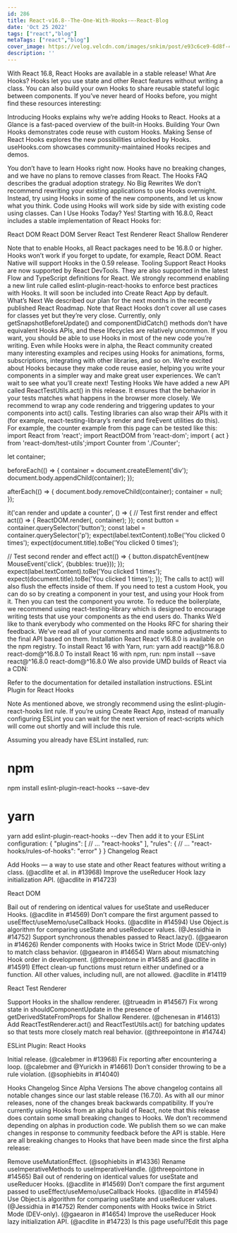```yaml
---
id: 286
title: React-v16.8--The-One-With-Hooks-–-React-Blog
date: 'Oct 25 2022'
tags: ["react","blog"]
metaTags: ["react","blog"]
cover_image: https://velog.velcdn.com/images/snkim/post/e93c6ce9-6d8f-4957-8e4f-30ab8330e217/reactJS.png
description: ''
---
```


With React 16.8, React Hooks are available in a stable release!
What Are Hooks? 
Hooks let you use state and other React features without writing a class. You can also build your own Hooks to share reusable stateful logic between components.
If you’ve never heard of Hooks before, you might find these resources interesting:

Introducing Hooks explains why we’re adding Hooks to React.
Hooks at a Glance is a fast-paced overview of the built-in Hooks.
Building Your Own Hooks demonstrates code reuse with custom Hooks.
Making Sense of React Hooks explores the new possibilities unlocked by Hooks.
useHooks.com showcases community-maintained Hooks recipes and demos.

You don’t have to learn Hooks right now. Hooks have no breaking changes, and we have no plans to remove classes from React. The Hooks FAQ describes the gradual adoption strategy.
No Big Rewrites 
We don’t recommend rewriting your existing applications to use Hooks overnight. Instead, try using Hooks in some of the new components, and let us know what you think. Code using Hooks will work side by side with existing code using classes.
Can I Use Hooks Today? 
Yes! Starting with 16.8.0, React includes a stable implementation of React Hooks for:

React DOM
React DOM Server
React Test Renderer
React Shallow Renderer

Note that to enable Hooks, all React packages need to be 16.8.0 or higher. Hooks won’t work if you forget to update, for example, React DOM.
React Native will support Hooks in the 0.59 release.
Tooling Support 
React Hooks are now supported by React DevTools. They are also supported in the latest Flow and TypeScript definitions for React. We strongly recommend enabling a new lint rule called eslint-plugin-react-hooks to enforce best practices with Hooks. It will soon be included into Create React App by default.
What’s Next 
We described our plan for the next months in the recently published React Roadmap.
Note that React Hooks don’t cover all use cases for classes yet but they’re very close. Currently, only getSnapshotBeforeUpdate() and componentDidCatch() methods don’t have equivalent Hooks APIs, and these lifecycles are relatively uncommon. If you want, you should be able to use Hooks in most of the new code you’re writing.
Even while Hooks were in alpha, the React community created many interesting examples and recipes using Hooks for animations, forms, subscriptions, integrating with other libraries, and so on. We’re excited about Hooks because they make code reuse easier, helping you write your components in a simpler way and make great user experiences. We can’t wait to see what you’ll create next!
Testing Hooks 
We have added a new API called ReactTestUtils.act() in this release. It ensures that the behavior in your tests matches what happens in the browser more closely. We recommend to wrap any code rendering and triggering updates to your components into act() calls. Testing libraries can also wrap their APIs with it (for example, react-testing-library’s render and fireEvent utilities do this).
For example, the counter example from this page can be tested like this:
import React from 'react';
import ReactDOM from 'react-dom';
import { act } from 'react-dom/test-utils';import Counter from './Counter';

let container;

beforeEach(() => {
  container = document.createElement('div');
  document.body.appendChild(container);
});

afterEach(() => {
  document.body.removeChild(container);
  container = null;
});

it('can render and update a counter', () => {
  // Test first render and effect
  act(() => {    ReactDOM.render(<Counter />, container);  });  const button = container.querySelector('button');
  const label = container.querySelector('p');
  expect(label.textContent).toBe('You clicked 0 times');
  expect(document.title).toBe('You clicked 0 times');

  // Test second render and effect
  act(() => {    button.dispatchEvent(new MouseEvent('click', {bubbles: true}));  });  expect(label.textContent).toBe('You clicked 1 times');
  expect(document.title).toBe('You clicked 1 times');
});
The calls to act() will also flush the effects inside of them.
If you need to test a custom Hook, you can do so by creating a component in your test, and using your Hook from it. Then you can test the component you wrote.
To reduce the boilerplate, we recommend using react-testing-library which is designed to encourage writing tests that use your components as the end users do.
Thanks 
We’d like to thank everybody who commented on the Hooks RFC for sharing their feedback. We’ve read all of your comments and made some adjustments to the final API based on them.
Installation 
React 
React v16.8.0 is available on the npm registry.
To install React 16 with Yarn, run:
yarn add react@^16.8.0 react-dom@^16.8.0
To install React 16 with npm, run:
npm install --save react@^16.8.0 react-dom@^16.8.0
We also provide UMD builds of React via a CDN:
<script crossorigin src="https://unpkg.com/react@16/umd/react.production.min.js"></script>
<script crossorigin src="https://unpkg.com/react-dom@16/umd/react-dom.production.min.js"></script>
Refer to the documentation for detailed installation instructions.
ESLint Plugin for React Hooks 

Note
As mentioned above, we strongly recommend using the eslint-plugin-react-hooks lint rule.
If you’re using Create React App, instead of manually configuring ESLint you can wait for the next version of react-scripts which will come out shortly and will include this rule.

Assuming you already have ESLint installed, run:
# npm
npm install eslint-plugin-react-hooks --save-dev

# yarn
yarn add eslint-plugin-react-hooks --dev
Then add it to your ESLint configuration:
{
  "plugins": [
    // ...
    "react-hooks"
  ],
  "rules": {
    // ...
    "react-hooks/rules-of-hooks": "error"
  }
}
Changelog 
React 

Add Hooks — a way to use state and other React features without writing a class. (@acdlite et al. in #13968)
Improve the useReducer Hook lazy initialization API. (@acdlite in #14723)

React DOM 

Bail out of rendering on identical values for useState and useReducer Hooks. (@acdlite in #14569)
Don’t compare the first argument passed to useEffect/useMemo/useCallback Hooks. (@acdlite in #14594)
Use Object.is algorithm for comparing useState and useReducer values. (@Jessidhia in #14752)
Support synchronous thenables passed to React.lazy(). (@gaearon in #14626)
Render components with Hooks twice in Strict Mode (DEV-only) to match class behavior. (@gaearon in #14654)
Warn about mismatching Hook order in development. (@threepointone in #14585 and @acdlite in #14591)
Effect clean-up functions must return either undefined or a function. All other values, including null, are not allowed. @acdlite in #14119

React Test Renderer 

Support Hooks in the shallow renderer. (@trueadm in #14567)
Fix wrong state in shouldComponentUpdate in the presence of getDerivedStateFromProps for Shallow Renderer. (@chenesan in #14613)
Add ReactTestRenderer.act() and ReactTestUtils.act() for batching updates so that tests more closely match real behavior. (@threepointone in #14744)

ESLint Plugin: React Hooks 

Initial release. (@calebmer in #13968)
Fix reporting after encountering a loop. (@calebmer and @Yurickh in #14661)
Don’t consider throwing to be a rule violation. (@sophiebits in #14040)

Hooks Changelog Since Alpha Versions 
The above changelog contains all notable changes since our last stable release (16.7.0). As with all our minor releases, none of the changes break backwards compatibility.
If you’re currently using Hooks from an alpha build of React, note that this release does contain some small breaking changes to Hooks. We don’t recommend depending on alphas in production code. We publish them so we can make changes in response to community feedback before the API is stable.
Here are all breaking changes to Hooks that have been made since the first alpha release:

Remove useMutationEffect. (@sophiebits in #14336)
Rename useImperativeMethods to useImperativeHandle. (@threepointone in #14565)
Bail out of rendering on identical values for useState and useReducer Hooks. (@acdlite in #14569)
Don’t compare the first argument passed to useEffect/useMemo/useCallback Hooks. (@acdlite in #14594)
Use Object.is algorithm for comparing useState and useReducer values. (@Jessidhia in #14752)
Render components with Hooks twice in Strict Mode (DEV-only). (@gaearon in #14654)
Improve the useReducer Hook lazy initialization API. (@acdlite in #14723)
Is this page useful?Edit this page
